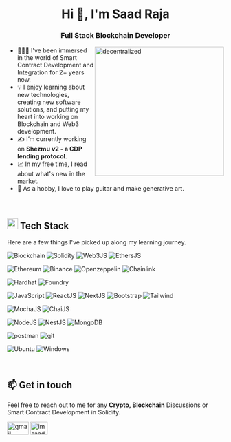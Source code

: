 [//]: # "[![MasterHead](https://cdn.dribbble.com/userupload/15119027/file/original-f4f712a9483b14d166ba90b0b08618ed.png?resize=1280×640)]()"

<h1 align="center">Hi 👋, I'm Saad Raja</h1>
<h3 align="center">Full Stack Blockchain Developer</h3>

<img align="right" alt="decentralized" width="300" src="https://i.pinimg.com/originals/c4/d8/d7/c4d8d7f9e12230e974cb918678b161b4.gif" />

- 👨🏻‍💻 I've been immersed in the world of Smart Contract Development and Integration for 2+ years now.
- 💡 I enjoy learning about new technologies, creating new software solutions, and putting my heart into working on Blockchain and Web3 development.
- ✍ I’m currently working on **Shezmu v2 - a CDP lending protocol**.
- 📈 In my free time, I read about what's new in the market.
- 🎨 As a hobby, I love to play guitar and make generative art.

<br />

<h2 id="-techstack"><img src="https://media2.giphy.com/media/QssGEmpkyEOhBCb7e1/giphy.gif?cid=ecf05e47a0n3gi1bfqntqmob8g9aid1oyj2wr3ds3mg700bl&amp;rid=giphy.gif" width="25"><b> Tech Stack</b></h2>

Here are a few things I've picked up along my learning journey.

![Blockchain](https://img.shields.io/badge/-blockchain-blue?style=for-the-badge&logo=blockchaindotcom&logoColor=white)
![Solidity](https://img.shields.io/badge/-SOLIDITY-grey?style=for-the-badge&logo=solidity&logoColor=white)
![Web3JS](https://img.shields.io/badge/-web3JS-orange?style=for-the-badge&logo=web3dotjs&logoColor=white)
![EthersJS](https://img.shields.io/badge/-ethersJS-blue?style=for-the-badge&logo=ethers&logoColor=white)

![Ethereum](https://img.shields.io/badge/Ethereum-3C3C3D?style=for-the-badge&logo=Ethereum&logoColor=white)
![Binance](https://img.shields.io/badge/Binance-FCD535?style=for-the-badge&logo=binance&logoColor=white)
![Openzeppelin](https://img.shields.io/badge/OpenZeppelin-4E5EE4?logo=OpenZeppelin&logoColor=fff&style=for-the-badge)
![Chainlink](https://img.shields.io/badge/chainlink-375BD2?style=for-the-badge&logo=chainlink&logoColor=white)

![Hardhat](https://img.shields.io/badge/-hardhat-FCD535?style=for-the-badge&logo=hardhat&logoColor=white)
![Foundry](https://img.shields.io/badge/-foundry-orange?style=for-the-badge&logo=foundry&logoColor=white)

![JavaScript](https://img.shields.io/badge/JavaScript-F7DF1E?style=for-the-badge&logo=javascript&logoColor=black)
![ReactJS](https://img.shields.io/badge/React-20232A?style=for-the-badge&logo=react&logoColor=61DAFB)
![NextJS](https://img.shields.io/badge/Next-20232A?style=for-the-badge&logo=next.js&logoColor=61DAFB)
![Bootstrap](https://img.shields.io/badge/Bootstrap-563D7C?style=for-the-badge&logo=bootstrap&logoColor=white)
![Tailwind](https://img.shields.io/badge/Tailwind-white?style=for-the-badge&logo=tailwindcss&logoColor=87CEEB)

![MochaJS](https://img.shields.io/badge/mocha.js-323330?style=for-the-badge&logo=mocha&logoColor=Brown)
![ChaiJS](https://img.shields.io/badge/chai.js-323330?style=for-the-badge&logo=chai&logoColor=red)

![NodeJS](https://img.shields.io/badge/Node.js-43853D?style=for-the-badge&logo=node.js&logoColor=white)
![NestJS](https://img.shields.io/badge/Nest.js-C11C84?style=for-the-badge&logo=nestjs&logoColor=white)
![MongoDB](https://img.shields.io/badge/MongoDB-4EA94B?style=for-the-badge&logo=mongodb&logoColor=white)

![postman](https://img.shields.io/badge/Postman-white?style=for-the-badge&logo=postman)
![git](https://img.shields.io/badge/git-white?style=for-the-badge&logo=git)

![Ubuntu](https://img.shields.io/badge/Ubuntu-E95420?style=for-the-badge&logo=ubuntu&logoColor=white)
![Windows](https://img.shields.io/badge/Windows-0078D6?style=for-the-badge&logo=windows11&logoColor=white)

<br />

## 📫 Get in touch
Feel free to reach out to me for any **Crypto, Blockchain** Discussions or Smart Contract Development in Solidity.
<p align="left">
  <a href="mailto:saadraja6432@gmail.com"><img align="center" src="https://logos-world.net/wp-content/uploads/2020/11/Gmail-Logo-700x394.png" alt="gmail" height="30" width="50" /></a>
  <a href="https://linkedin.com/in/imsaadraja" target="blank"><img align="center" src="https://raw.githubusercontent.com/rahuldkjain/github-profile-readme-generator/master/src/images/icons/Social/linked-in-alt.svg" alt="imsaadraja" height="30" width="40" /></a>
</p>

